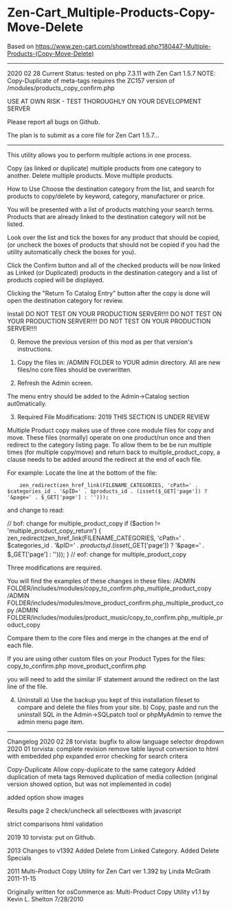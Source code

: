 # Zen-Cart_Multiple-Products-Copy-Move-Delete

Based on
https://www.zen-cart.com/showthread.php?180447-Multiple-Products-(Copy-Move-Delete)

-----------------------------

2020 02 28 Current Status: tested on php 7.3.11 with Zen Cart 1.5.7
NOTE: Copy-Duplicate of meta-tags requires the ZC157 version of /modules/products_copy_confirm.php

USE AT OWN RISK - TEST THOROUGHLY ON YOUR DEVELOPMENT SERVER

Please report all bugs on Github.

The plan is to submit as a core file for Zen Cart 1.5.7...

-----------------------------
This utility allows you to perform multiple actions in one process.

Copy (as linked or duplicate) multiple products from one category to another. 
Delete multiple products. 
Move multiple products.

How to Use
Choose the destination category from the list, and search for products to copy/delete by keyword, category, manufacturer or price. 

You will be presented with a list of products matching your search terms.
Products that are already linked to the destination category will not be listed. 

Look over the list and tick the boxes for any product that should be copied, (or uncheck the boxes of products that should not be copied if you had the utility automatically check the boxes for you). 

Click the Confirm button and all of the checked products will be now linked as Linked (or Duplicated) products in the destination category and a list of products copied will be displayed. 

Clicking the "Return To Catalog Entry" button after the copy is done will open the destination category for review.

Install
DO NOT TEST ON YOUR PRODUCTION SERVER!!!!
DO NOT TEST ON YOUR PRODUCTION SERVER!!!!
DO NOT TEST ON YOUR PRODUCTION SERVER!!!!

0) Remove the previous version of this mod as per that version's instructions.

1) Copy the files in:
/ADMIN FOLDER
to YOUR admin directory.
All are new files/no core files should be overwritten.

2) Refresh the Admin screen.

The menu entry should be added to the Admin->Catalog section aut0matically.

3) Required File Modifications: 2019 THIS SECTION IS UNDER REVIEW

Multiple Product copy makes use of three core module files for copy and move. These files (normally) operate on one product/run once and then redirect to the category listing page.
To allow them to be be run multiple times (for multiple copy/move) and return back to multiple_product_copy, a clause needs to be added around the redirect at the end of each file.

For example:
Locate the line at the bottom of the file:

        zen_redirect(zen_href_link(FILENAME_CATEGORIES, 'cPath=' . $categories_id . '&pID=' . $products_id . (isset($_GET['page']) ? '&page=' . $_GET['page'] : '')));

and change to read:

// bof: change for multiple_product_copy
        if ($action != 'multiple_product_copy_return') {
          zen_redirect(zen_href_link(FILENAME_CATEGORIES, 'cPath=' . $categories_id . '&pID=' . $products_id . (isset($_GET['page']) ? '&page=' . $_GET['page'] : '')));
        }
// eof: change for multiple_product_copy


Three modifications are required.

You will find the examples of these changes in these files:
/ADMIN FOLDER/includes/modules/copy_to_confirm.php_multiple_product_copy
/ADMIN FOLDER/includes/modules/move_product_confirm.php_multiple_product_copy
/ADMIN FOLDER/includes/modules/product_music/copy_to_confirm.php_multiple_product_copy

Compare them to the core files and merge in the changes at the end of each file.

If you are using other custom files on your Product Types for the files:
copy_to_confirm.php
move_product_confirm.php

you will need to add the similar IF statement around the redirect on the last line of the file. 

4) Uninstall
a) Use the backup you kept of this installation fileset to compare and delete the files from your site.
b) Copy, paste and run the uninstall SQL in the Admin->SQLpatch tool or phpMyAdmin to remve the admin menu page item.


---------------------
Changelog
2020 02 28 torvista: bugfix to allow language selector dropdown
2020 01 torvista: complete revision
remove table layout
conversion to html with embedded php
expanded error checking for search critera

Copy-Duplicate
Allow copy-duplicate to the same category
Added duplication of meta tags
Removed duplication of media collection (original version showed option, but was not implemented in code)

added option show images

Results page 2
check/uncheck all selectboxes with javascript

strict comparisons
html validation

2019 10 torvista: put on Github.

2013 Changes to v1392
Added Delete from Linked Category. Added Delete Specials

2011 Multi-Product Copy Utility for Zen Cart ver 1.392 by Linda McGrath 2011-11-15

Originally written for osCommerce as:
Multi-Product Copy Utility v1.1 by Kevin L. Shelton 7/28/2010



